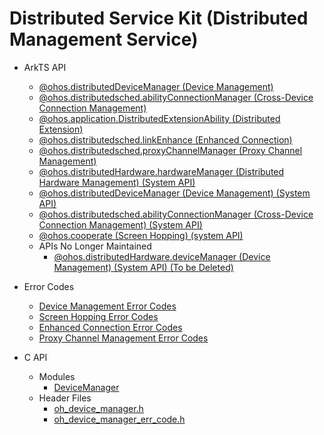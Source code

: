 # Distributed Service Kit (Distributed Management Service)

- ArkTS API<!--distributed-service-arkts-->
  
  - [@ohos.distributedDeviceManager (Device Management)](js-apis-distributedDeviceManager.md)
  - [@ohos.distributedsched.abilityConnectionManager (Cross-Device Connection Management)](js-apis-distributed-abilityConnectionManager.md)
  - [@ohos.application.DistributedExtensionAbility (Distributed Extension)](js-apis-distributedExtensionAbility.md)
  - [@ohos.distributedsched.linkEnhance (Enhanced Connection)](js-apis-link-enhance.md)
  - [@ohos.distributedsched.proxyChannelManager (Proxy Channel Management)](js-apis-proxyChannelManager.md)
  
  <!--Del-->
  
  - [@ohos.distributedHardware.hardwareManager (Distributed Hardware Management) (System API)](js-apis-distributedHardwareManager-sys.md)
  - [@ohos.distributedDeviceManager (Device Management) (System API)](js-apis-distributedDeviceManager-sys.md)
  - [@ohos.distributedsched.abilityConnectionManager (Cross-Device Connection Management) (System API)](js-apis-distributed-abilityConnectionManager-sys.md)
  - [@ohos.cooperate (Screen Hopping) (system API)](js-apis-devicestatus-cooperate-sys.md)
  - APIs No Longer Maintained<!--distributed-service-dep-->
    - [@ohos.distributedHardware.deviceManager (Device Management) (System API) (To be Deleted)](js-apis-device-manager-sys.md)
  
  <!--DelEnd-->
- Error Codes<!--distributed-service-arkts-errcode-->
  
  - [Device Management Error Codes](errorcode-device-manager.md)
  
  <!--Del-->
  
  - [Screen Hopping Error Codes](errorcode-devicestatus.md)
  
  <!--DelEnd-->
  - [Enhanced Connection Error Codes](errorcode-link-enhance.md)
  - [Proxy Channel Management Error Codes](errorcode-proxyChannelManager.md)
- C API<!--distributed-service-c-->
  - Modules<!--distributed-service-module-->
    - [DeviceManager](capi-devicemanager.md)
  - Header Files<!-- distributed-service-headerfile -->
    - [oh_device_manager.h](capi-oh-device-manager-h.md)
    - [oh_device_manager_err_code.h](capi-oh-device-manager-err-code-h.md)
    
